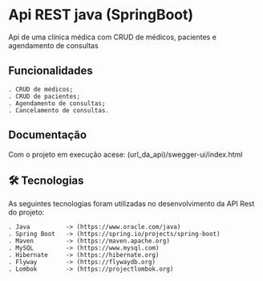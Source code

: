 # Api REST java (SpringBoot)

Api de uma clínica médica com CRUD de médicos, pacientes e agendamento de consultas

## Funcionalidades

	. CRUD de médicos;
	. CRUD de pacientes;
	. Agendamento de consultas;
	. Cancelamento de consultas.

## Documentação

Com o projeto em execução acese: (url_da_api)/swegger-ui/index.html

## 🛠 Tecnologias

As seguintes tecnologias foram utilizadas no desenvolvimento da API Rest do projeto:

    . Java          -> (https://www.oracle.com/java)
    . Spring Boot   -> (https://spring.io/projects/spring-boot)
    . Maven         -> (https://maven.apache.org)
    . MySQL         -> (https://www.mysql.com)
    . Hibernate     -> (https://hibernate.org)
    . Flyway        -> (https://flywaydb.org)
    . Lombok        -> (https://projectlombok.org)
